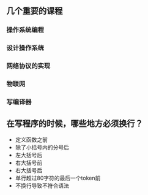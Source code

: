## 几个重要的课程  

### 操作系统编程  

### 设计操作系统  

### 网络协议的实现  

### 物联网  

### 写编译器  

## 在写程序的时候，哪些地方必须换行？  

- 定义函数之前  
- 除了小括号内的分号后  
- 左大括号后  
- 右大括号前  
- 右大括号后  
- 单行超过80字符的最后一个token前  
- 不换行导致不符合语法  